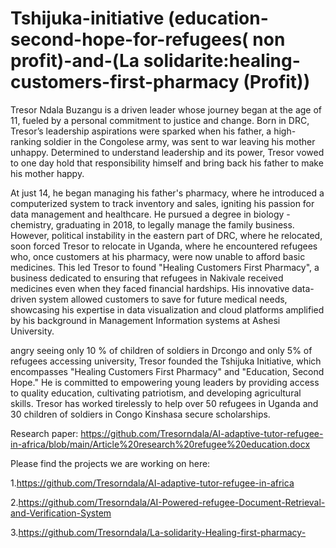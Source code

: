 # Tshijuka-initiative (education-second-hope-for-refugees( non profit)-and-(La solidarite:healing-customers-first-pharmacy (Profit))

Tresor Ndala Buzangu is a driven leader whose journey began at the age of 11, fueled by a personal commitment to justice and change. Born in DRC, Tresor’s leadership aspirations were sparked when his father, a high-ranking soldier in the Congolese army, was sent to war leaving his mother unhappy. Determined to understand leadership and its power, Tresor vowed to one day hold that responsibility himself and bring back his father to make his mother happy.

At just 14, he began managing his father's pharmacy, where he introduced a computerized system to track inventory and sales, igniting his passion for data management and healthcare. He pursued a degree in biology -chemistry, graduating in 2018, to legally manage the family business. However, political instability in the eastern part of DRC, where he relocated, soon forced Tresor to relocate in Uganda, where he encountered refugees who, once customers at his pharmacy, were now unable to afford basic medicines. This led Tresor to found "Healing Customers First Pharmacy", a business dedicated to ensuring that refugees in Nakivale received medicines even when they faced financial hardships. His innovative data-driven system allowed customers to save for future medical needs, showcasing his expertise in data visualization and cloud platforms amplified by his background in Management Information systems at Ashesi University.

angry seeing only 10 % of children of soldiers in Drcongo and only 5% of refugees accessing university, Tresor founded the Tshijuka Initiative, which encompasses "Healing Customers First Pharmacy" and "Education, Second Hope." He is committed to empowering young leaders by providing access to quality education, cultivating patriotism, and developing agricultural skills. Tresor has worked tirelessly to help over 50 refugees in Uganda and 30 children of soldiers in Congo Kinshasa secure scholarships.



Research paper: https://github.com/Tresorndala/AI-adaptive-tutor-refugee-in-africa/blob/main/Article%20research%20refugee%20education.docx



Please find the projects we are working on here:



1.https://github.com/Tresorndala/AI-adaptive-tutor-refugee-in-africa



2.https://github.com/Tresorndala/AI-Powered-refugee-Document-Retrieval-and-Verification-System




3.https://github.com/Tresorndala/La-solidarity-Healing-first-pharmacy-

